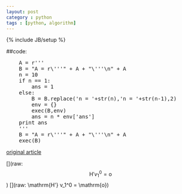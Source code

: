 ```yaml
---
layout: post
category : python
tags : [python, algorithm]
---
```

{% include JB/setup %}

##code:
<pre class="prettyprint linenums">
    A = r'''
    B = "A = r\'''" + A + "\'''\n" + A
    n = 10
    if n == 1:
        ans = 1
    else:
        B = B.replace('n = '+str(n),'n = '+str(n-1),2)
        env = {}
        exec(B,env)
        ans = n * env['ans']
    print ans
    '''
    B = "A = r\'''" + A + "\'''\n" + A
    exec(B)
</pre>


[original article](http://scturtle.is-programmer.com/posts/34225.html)

[](raw: $$\mathrm{H'} v_1^0 = \mathrm{o}$$)
[](raw: \mathrm{H'} v_1^0 = \mathrm{o})